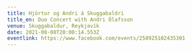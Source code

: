 ```yaml
---
title: Hjörtur og Andri á Skuggabaldri
title_en: Duo Concert with Andri Ólafsson
venue: Skuggabaldur, Reykjavík
date: 2021-08-08T20:00:14.553Z
eventlink: https://www.facebook.com/events/258925102435301
---
```

